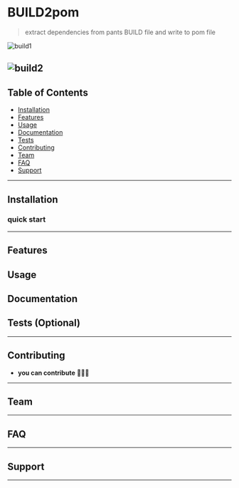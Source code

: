 
# BUILD2pom

> extract dependencies from pants BUILD file and write to pom file


![build1](https://user-images.githubusercontent.com/1326906/75621422-000fd800-5b49-11ea-8c7e-4c83dfc408fb.gif)

![build2](https://github.com/cbweixin/pants2maven/workflows/BUILD2pom/badge.svg)
---

## Table of Contents 

- [Installation](#installation)
- [Features](#features)
- [Usage](#usage)
- [Documentation](#documentation)
- [Tests](#tests-optional)
- [Contributing](#contributing)
- [Team](#team)
- [FAQ](#faq)
- [Support](#support)




---

## Installation
### quick start


---

## Features



## Usage

## Documentation

## Tests (Optional)
---

## Contributing


- **you can contribute** 🔨🔨🔨


---

## Team


---

## FAQ

---

## Support


---

